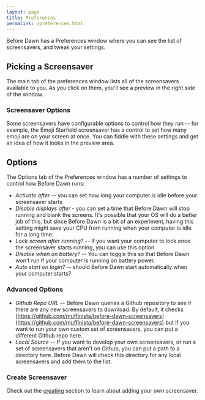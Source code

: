 ```yaml
---
layout: page
title: Preferences
permalink: /preferences.html
---
```


Before Dawn has a Preferences window where you can see the list of
screensavers, and tweak your settings.

## Picking a Screensaver ##

The main tab of the preferences window lists all of the screensavers
available to you. As you click on them, you'll see a preview in the
right side of the window.

### Screensaver Options ###

Some screensavers have configurable options to control how they run --
for example, the Emoji Starfield screensaver has a control to set how
many emoji are on your screen at once. You can fiddle with these
settings and get an idea of how it looks in the preview area.

## Options ##

The Options tab of the Preferences window has a number of settings to
control how Before Dawn runs:

- *Activate after* -- you can set how long your computer is idle
before your screensaver starts
- *Disable displays after* - you can set a time that Before Dawn will
stop running and blank the screens. It's possible that your OS will do
a better job of this, but since Before Dawn is a bit of an experiment,
having this setting might save your CPU from running when your
computer is idle for a long time.
- *Lock screen after running?* -- If you want your computer to lock
once the screensaver starts running, you can use this option.
- *Disable when on battery?* -- You can toggle this so that Before Dawn
won't run if your computer is running on battery power.
- *Auto start on login?* -- should Before Dawn start automatically
  when your computer starts?

### Advanced Options ###
- *Github Repo URL*  -- Before Dawn queries a Github repository to see
  if there are any new screensavers to download. By default, it checks
  [https://github.com/muffinista/before-dawn-screensavers](https://github.com/muffinista/before-dawn-screensavers)
  but if you want to run your own custom set of screensavers, you can
  put a different Github repo here.
- *Local Source* -- If you want to develop your own screensavers, or
  run a set of screensavers that aren't on Github, you can put a path
  to a directory here. Before Dawn will check this directory for any
  local screensavers and add them to the list.


### Create Screensaver ###

Check out the [creating](../creating) section to learn about adding your
own screensaver.
